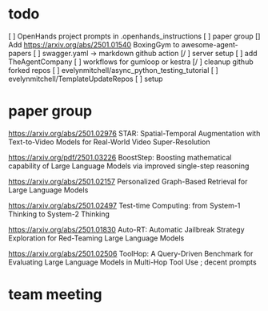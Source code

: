 # todo
[ ] OpenHands project prompts in .openhands_instructions
[ ] paper group 
[] Add https://arxiv.org/abs/2501.01540 BoxingGym to awesome-agent-papers
[ ] swagger.yaml -> markdown github action
[/ ] server setup
[ ] add TheAgentCompany
[ ] workflows for gumloop or kestra
[/ ] cleanup github forked repos
[ ] evelynmitchell/async_python_testing_tutorial
[ ] evelynmitchell/TemplateUpdateRepos
[ ] setup

# paper group
https://arxiv.org/abs/2501.02976 STAR: Spatial-Temporal Augmentation with Text-to-Video Models for Real-World Video Super-Resolution

https://arxiv.org/pdf/2501.03226 BoostStep: Boosting mathematical capability of Large Language Models via improved single-step reasoning

https://arxiv.org/abs/2501.02157  Personalized Graph-Based Retrieval for Large Language Models

https://arxiv.org/abs/2501.02497 Test-time Computing: from System-1 Thinking to System-2 Thinking

https://arxiv.org/abs/2501.01830 Auto-RT: Automatic Jailbreak Strategy Exploration for Red-Teaming Large Language Models

https://arxiv.org/abs/2501.02506 ToolHop: A Query-Driven Benchmark for Evaluating Large Language Models in Multi-Hop Tool Use ; decent prompts

# team meeting
